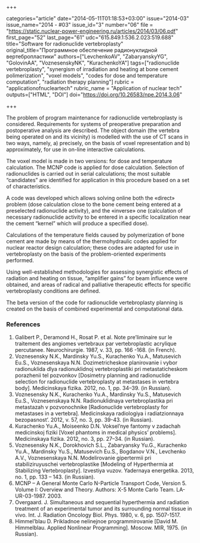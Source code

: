 +++

categories="article"
date="2014-05-11T01:18:53+03:00"
issue="2014-03"
issue_name="2014 - #03"
issue_id="3"
number="06"
file = "https://static.nuclear-power-engineering.ru/articles/2014/03/06.pdf"
first_page="52"
last_page="61"
udc="615.849.1:536.2.023:519.688"
title="Software for radionuclide vertebroplasty"
original_title="Программное обеспечение радионуклидной вертебропластики"
authors=["LevchenkoAV", "ZabaryanskyYG", "GolovinАА", "VoznesenskyNK", "KurachenkoYA"]
tags=["radionuclide vertebroplasty", "synergism of irradiation and heating at bone cement polimerization", "voxel models", "codes for dose and temperature computation", "radiation therapy planning"]
rubric = "applicationofnucleartech"
rubric_name = "Application of nuclear tech"
outputs=["HTML", "DOI"]
doi="https://doi.org/10.26583/npe.2014.3.06"

+++

The problem of program maintenance for radionuclide vertebroplasty is considered. Requirements for systems of preoperative preparation and postoperative analysis are described. The object domain (the vertebra being operated on and its vicinity) is modelled with the use of CT scans in two ways, namely, a) precisely, on the basis of voxel representation and b) approximately, for use in on-line interactive calculations.

The voxel model is made in two versions: for dose and temperature calculation. The MCNP code is applied for dose calculation. Selection of radionuclides is carried out in serial calculations; the most suitable “candidates” are identified for application in this procedure based on a set of characteristics.

A code was developed which allows solving online both the «direct» problem (dose calculation close to the bone cement being entered at a preselected radionuclide activity), and the «inverse» one (calculation of necessary radionuclide activity to be entered in a specific localization near the cement “kernel” which will produce a specified dose).

Calculations of the temperature fields caused by polymerization of bone cement are made by means of the thermohydraulic codes applied for nuclear reactor design calculation; these codes are adapted for use in vertebroplasty on the basis of the problem-oriented experiments performed.

Using well-established methodologies for assessing synergistic effects of radiation and heating on tissue, “amplifier gains” for beam influence were obtained, and areas of radical and palliative therapeutic effects for specific vertebroplasty conditions are defined.

The beta version of the code for radionuclide vertebroplasty planning is created on the basis of combined experimental and computational data.

### References

1. Galibert P., Deramond H., Rosat P. et al. Note pre’liminaire sur le traitement des angiomes vertebraux par vertebroplastic acrylique percutanee. Neurochirurgie. 1987, v. 33, pp. 166 -168. (in French).
2. Voznesensky N.K., Mardinsky Yu.S., Kurachenko Yu.A., Matusevich Eu.S., Voznesenskaya N.N. Dozimetricheskoe planirovanie i vybor radionuklida dlya radionuklidnoj vertebroplastiki pri metastaticheskom porazhenii tel pozvonkov [Dosimetry planning and radionuclide selection for radionuclide vertebroplasty at metastases in vertebra body]. Medicinskaya fizika. 2012, no. 1, pp. 34–39. (in Russian).
3. Voznesensky N.K., Kurachenko Yu.A., Mardinsky Yu.S., Matusevich Eu.S., Voznesenskaya N.N. Radionuklidnaya vertebroplastika pri metastazah v pozvonochnike [Radionuclide vertebroplasty for metastases in a vertebra]. Medicinskaya radiologiya i radiatzionnaya bezopasnost’. 2012, v. 57, no. 3, pp. 39-43. (in Russian).
4. Kurachenko Yu.A., Moiseenko D.N. Voksel’nye fantomy v zadachah medicinskoj fiziki [Voxel phantoms in medical physics’ problems]. Medicinskaya fizika. 2012, no. 3, pp. 27–34. (in Russian).
5. Voznesensky N.K., Dorokhovich S.L., Zabaryansky Yu.G., Kurachenko Yu.A., Mardinsky Yu.S., Matusevich Eu.S., Bogdanov V.N., Levchenko A.V., Voznesenskaya N.N. Modelirovanie gipertermii pri stabiliziruyuschei vertebroplastike [Modeling of Hyperthermia at Stabilizing Vertebroplasty]. Izvestiya vuzov. Yadernaya energetika. 2013, no. 1, pp. 133 – 143. (in Russian).
6. MCNP – A General Monte Carlo N-Particle Transport Code, Version 5. Volume I: Overview and Theory. Authors: X-5 Monte Carlo Team. LA-UR-03-1987. 2003.
7. Overgaard. J. Simultaneous and sequential hyperthermia and radiation treatment of an experimental tumor and its surrounding normal tissue in vivo. Int. J. Radiation Oncology Biol. Phys. 1980, v. 6, pp. 1507-1517.
8. Himmel’blau D. Prikladnoe nelinejnoe programmirovanie [David M. Himmelblau. Applied Nonlinear Programming]. Moscow. MIR, 1975. (in Russian).